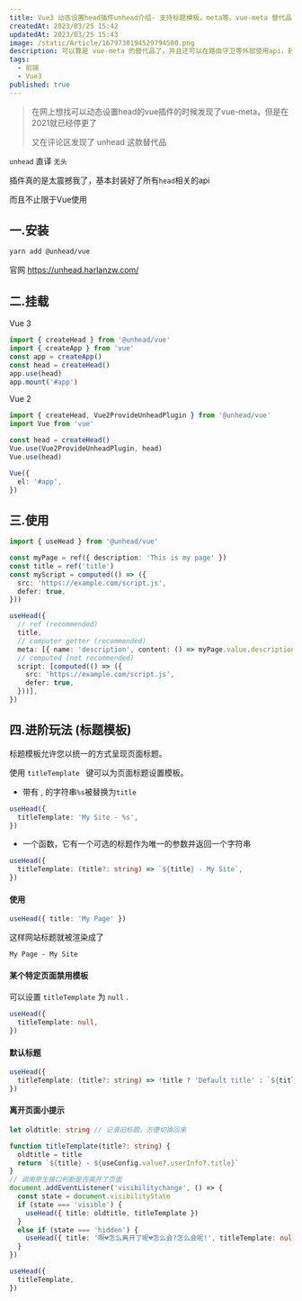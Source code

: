 ```yaml
---
title: Vue3 动态设置head插件unhead介绍- 支持标题模板，meta等。vue-meta 替代品
createdAt: 2023/03/25 15:42
updatedAt: 2023/03/25 15:43
image: /static/Article/1679730194529794500.png
description: 可以算是 vue-meta 的替代品了，并且还可以在路由守卫等外部使用api，封装好了所有head相关的api，方便到极致!!
tags:
  - 前端
  - Vue3
published: true
---
```


> 在网上想找可以动态设置head的vue插件的时候发现了vue-meta，但是在2021就已经停更了
>
> 又在评论区发现了 unhead  这款替代品

`unhead`  直译 `无头`

插件真的是太震撼我了，基本封装好了所有`head`相关的api

而且不止限于Vue使用

## 一.安装

```bash
yarn add @unhead/vue
```

官网 https://unhead.harlanzw.com/

## 二.挂载

Vue 3

```ts
import { createHead } from '@unhead/vue'
import { createApp } from 'vue'
const app = createApp()
const head = createHead()
app.use(head)
app.mount('#app')
```

Vue 2

```ts
import { createHead, Vue2ProvideUnheadPlugin } from '@unhead/vue'
import Vue from 'vue'

const head = createHead()
Vue.use(Vue2ProvideUnheadPlugin, head)
Vue.use(head)

Vue({
  el: '#app',
})
```

## 三.使用

```ts
import { useHead } from '@unhead/vue'

const myPage = ref({ description: 'This is my page' })
const title = ref('title')
const myScript = computed(() => ({
  src: 'https://example.com/script.js',
  defer: true,
}))

useHead({
  // ref (recommended)
  title,
  // computer getter (recommended)
  meta: [{ name: 'description', content: () => myPage.value.description },],
  // computed (not recommended)
  script: [computed(() => ({
    src: 'https://example.com/script.js',
    defer: true,
  }))],
})
```

## 四.进阶玩法 (标题模板)

标题模板允许您以统一的方式呈现页面标题。

使用  `titleTemplate `  键可以为页面标题设置模板。

- 带有 , 的字符串`%s`被替换为`title`

```ts
useHead({
  titleTemplate: 'My Site - %s',
})
```

- 一个函数，它有一个可选的标题作为唯一的参数并返回一个字符串

```ts
useHead({
  titleTemplate: (title?: string) => `${title} - My Site`,
})
```

#### 使用

```ts
useHead({ title: 'My Page' })
```

这样网站标题就被渲染成了

`My Page - My Site`

#### 某个特定页面禁用模板

可以设置   `titleTemplate`   为   `null`   .

```ts
useHead({
  titleTemplate: null,
})
```

#### 默认标题

```ts
useHead({
  titleTemplate: (title?: string) => !title ? 'Default title' : `${title} - My Site`,
})
```

#### 离开页面小提示

```ts
let oldtitle: string // 记录旧标题，方便切换回来

function titleTemplate(title?: string) {
  oldtitle = title
  return `${title} - ${useConfig.value?.userInfo?.title}`
}
// 调用原生接口判断是否离开了页面
document.addEventListener('visibilitychange', () => {
  const state = document.visibilityState
  if (state === 'visible') {
    useHead({ title: oldtitle, titleTemplate })
  }
  else if (state === 'hidden') {
    useHead({ title: '啊💔怎么离开了呢💔怎么会?怎么会呢!', titleTemplate: null })
  }
})

useHead({
  titleTemplate,
})
```
